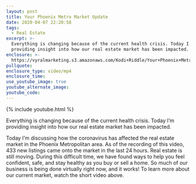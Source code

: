 ```yaml
---
layout: post
title: Your Phoenix Metro Market Update
date: 2020-04-07 22:20:58
tags:
  - Real Estate
excerpt: >-
  Everything is changing because of the current health crisis. Today I’m
  providing insight into how our real estate market has been impacted.
enclosure: >-
  https://vyralmarketing.s3.amazonaws.com/Kodi+Riddle/Your+Phoenix+Metro+Market+Update.mp4
pullquote:
enclosure_type: video/mp4
enclosure_time:
use_youtube_image: true
youtube_alternate_image:
youtube_code:
---
```


{% include youtube.html %}

Everything is changing because of the current health crisis. Today I’m providing insight into how our real estate market has been impacted.&nbsp;

Today I’m discussing how the coronavirus has affected the real estate market in the Phoenix Metropolitan area. As of the recording of this video, 433 new listings came onto the market in the last 24 hours. Real estate is still moving. During this difficult time, we have found ways to help you feel confident, safe, and stay healthy as you buy or sell a home. So much of our business is being done virtually right now, and it works\! To learn more about our current market, watch the short video above.&nbsp;